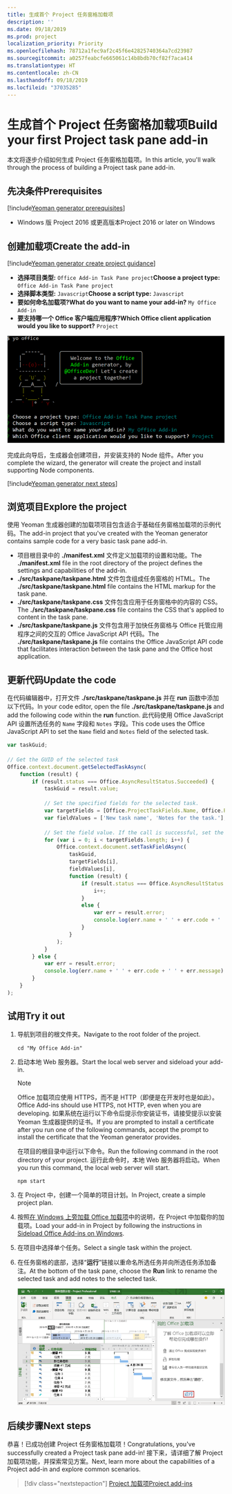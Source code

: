 ```yaml
---
title: 生成首个 Project 任务窗格加载项
description: ''
ms.date: 09/18/2019
ms.prod: project
localization_priority: Priority
ms.openlocfilehash: 78712a1fec9af2c45f6e42825740364a7cd23987
ms.sourcegitcommit: a0257feabcfe665061c14b8bdb70cf82f7aca414
ms.translationtype: HT
ms.contentlocale: zh-CN
ms.lasthandoff: 09/18/2019
ms.locfileid: "37035285"
---
```

# <a name="build-your-first-project-task-pane-add-in"></a><span data-ttu-id="1e854-102">生成首个 Project 任务窗格加载项</span><span class="sxs-lookup"><span data-stu-id="1e854-102">Build your first Project task pane add-in</span></span>

<span data-ttu-id="1e854-103">本文将逐步介绍如何生成 Project 任务窗格加载项。</span><span class="sxs-lookup"><span data-stu-id="1e854-103">In this article, you'll walk through the process of building a Project task pane add-in.</span></span>

## <a name="prerequisites"></a><span data-ttu-id="1e854-104">先决条件</span><span class="sxs-lookup"><span data-stu-id="1e854-104">Prerequisites</span></span>

[!include[Yeoman generator prerequisites](../includes/quickstart-yo-prerequisites.md)]

- <span data-ttu-id="1e854-105">Windows 版 Project 2016 或更高版本</span><span class="sxs-lookup"><span data-stu-id="1e854-105">Project 2016 or later on Windows</span></span>

## <a name="create-the-add-in"></a><span data-ttu-id="1e854-106">创建加载项</span><span class="sxs-lookup"><span data-stu-id="1e854-106">Create the add-in</span></span>

[!include[Yeoman generator create project guidance](../includes/yo-office-command-guidance.md)]

- <span data-ttu-id="1e854-107">**选择项目类型:** `Office Add-in Task Pane project`</span><span class="sxs-lookup"><span data-stu-id="1e854-107">**Choose a project type:** `Office Add-in Task Pane project`</span></span>
- <span data-ttu-id="1e854-108">**选择脚本类型:** `Javascript`</span><span class="sxs-lookup"><span data-stu-id="1e854-108">**Choose a script type:** `Javascript`</span></span>
- <span data-ttu-id="1e854-109">**要如何命名加载项?**</span><span class="sxs-lookup"><span data-stu-id="1e854-109">**What do you want to name your add-in?**</span></span> `My Office Add-in`
- <span data-ttu-id="1e854-110">**要支持哪一个 Office 客户端应用程序?**</span><span class="sxs-lookup"><span data-stu-id="1e854-110">**Which Office client application would you like to support?**</span></span> `Project`

![有关 Yeoman 生成器提示和回答的屏幕截图](../images/yo-office-project.png)

<span data-ttu-id="1e854-112">完成此向导后，生成器会创建项目，并安装支持的 Node 组件。</span><span class="sxs-lookup"><span data-stu-id="1e854-112">After you complete the wizard, the generator will create the project and install supporting Node components.</span></span>

[!include[Yeoman generator next steps](../includes/yo-office-next-steps.md)]

## <a name="explore-the-project"></a><span data-ttu-id="1e854-113">浏览项目</span><span class="sxs-lookup"><span data-stu-id="1e854-113">Explore the project</span></span>

<span data-ttu-id="1e854-114">使用 Yeoman 生成器创建的加载项项目包含适合于基础任务窗格加载项的示例代码。</span><span class="sxs-lookup"><span data-stu-id="1e854-114">The add-in project that you've created with the Yeoman generator contains sample code for a very basic task pane add-in.</span></span> 

- <span data-ttu-id="1e854-115">项目根目录中的 **./manifest.xml** 文件定义加载项的设置和功能。</span><span class="sxs-lookup"><span data-stu-id="1e854-115">The **./manifest.xml** file in the root directory of the project defines the settings and capabilities of the add-in.</span></span>
- <span data-ttu-id="1e854-116">**./src/taskpane/taskpane.html** 文件包含组成任务窗格的 HTML。</span><span class="sxs-lookup"><span data-stu-id="1e854-116">The **./src/taskpane/taskpane.html** file contains the HTML markup for the task pane.</span></span>
- <span data-ttu-id="1e854-117">**./src/taskpane/taskpane.css** 文件包含应用于任务窗格中的内容的 CSS。</span><span class="sxs-lookup"><span data-stu-id="1e854-117">The **./src/taskpane/taskpane.css** file contains the CSS that's applied to content in the task pane.</span></span>
- <span data-ttu-id="1e854-118">**./src/taskpane/taskpane.js** 文件包含用于加快任务窗格与 Office 托管应用程序之间的交互的 Office JavaScript API 代码。</span><span class="sxs-lookup"><span data-stu-id="1e854-118">The **./src/taskpane/taskpane.js** file contains the Office JavaScript API code that facilitates interaction between the task pane and the Office host application.</span></span>

## <a name="update-the-code"></a><span data-ttu-id="1e854-119">更新代码</span><span class="sxs-lookup"><span data-stu-id="1e854-119">Update the code</span></span>

<span data-ttu-id="1e854-120">在代码编辑器中，打开文件 **./src/taskpane/taskpane.js** 并在 **run** 函数中添加以下代码。</span><span class="sxs-lookup"><span data-stu-id="1e854-120">In your code editor, open the file **./src/taskpane/taskpane.js** and add the following code within the **run** function.</span></span> <span data-ttu-id="1e854-121">此代码使用 Office JavaScript API 设置所选任务的 `Name` 字段和 `Notes` 字段。</span><span class="sxs-lookup"><span data-stu-id="1e854-121">This code uses the Office JavaScript API to set the `Name` field and `Notes` field of the selected task.</span></span>

```js
var taskGuid;

// Get the GUID of the selected task
Office.context.document.getSelectedTaskAsync(
    function (result) {
        if (result.status === Office.AsyncResultStatus.Succeeded) {
            taskGuid = result.value;

            // Set the specified fields for the selected task.
            var targetFields = [Office.ProjectTaskFields.Name, Office.ProjectTaskFields.Notes];
            var fieldValues = ['New task name', 'Notes for the task.'];

            // Set the field value. If the call is successful, set the next field.
            for (var i = 0; i < targetFields.length; i++) {
                Office.context.document.setTaskFieldAsync(
                    taskGuid,
                    targetFields[i],
                    fieldValues[i],
                    function (result) {
                        if (result.status === Office.AsyncResultStatus.Succeeded) {
                            i++;
                        }
                        else {
                            var err = result.error;
                            console.log(err.name + ' ' + err.code + ' ' + err.message);
                        }
                    }
                );
            }
        } else {
            var err = result.error;
            console.log(err.name + ' ' + err.code + ' ' + err.message);
        }
    }
);
```

## <a name="try-it-out"></a><span data-ttu-id="1e854-122">试用</span><span class="sxs-lookup"><span data-stu-id="1e854-122">Try it out</span></span>

1. <span data-ttu-id="1e854-123">导航到项目的根文件夹。</span><span class="sxs-lookup"><span data-stu-id="1e854-123">Navigate to the root folder of the project.</span></span>

    ```command&nbsp;line
    cd "My Office Add-in"
    ```

2. <span data-ttu-id="1e854-124">启动本地 Web 服务器。</span><span class="sxs-lookup"><span data-stu-id="1e854-124">Start the local web server and sideload your add-in.</span></span>

    > [!NOTE]
    > <span data-ttu-id="1e854-125">Office 加载项应使用 HTTPS，而不是 HTTP（即便是在开发时也是如此）。</span><span class="sxs-lookup"><span data-stu-id="1e854-125">Office Add-ins should use HTTPS, not HTTP, even when you are developing.</span></span> <span data-ttu-id="1e854-126">如果系统在运行以下命令后提示你安装证书，请接受提示以安装 Yeoman 生成器提供的证书。</span><span class="sxs-lookup"><span data-stu-id="1e854-126">If you are prompted to install a certificate after you run one of the following commands, accept the prompt to install the certificate that the Yeoman generator provides.</span></span>

    <span data-ttu-id="1e854-127">在项目的根目录中运行以下命令。</span><span class="sxs-lookup"><span data-stu-id="1e854-127">Run the following command in the root directory of your project.</span></span> <span data-ttu-id="1e854-128">运行此命令时，本地 Web 服务器将启动。</span><span class="sxs-lookup"><span data-stu-id="1e854-128">When you run this command, the local web server will start.</span></span>

    ```command&nbsp;line
    npm start
    ```

3. <span data-ttu-id="1e854-129">在 Project 中，创建一个简单的项目计划。</span><span class="sxs-lookup"><span data-stu-id="1e854-129">In Project, create a simple project plan.</span></span>

4. <span data-ttu-id="1e854-130">按照[在 Windows 上旁加载 Office 加载项](../testing/create-a-network-shared-folder-catalog-for-task-pane-and-content-add-ins.md)中的说明，在 Project 中加载你的加载项。</span><span class="sxs-lookup"><span data-stu-id="1e854-130">Load your add-in in Project by following the instructions in [Sideload Office Add-ins on Windows](../testing/create-a-network-shared-folder-catalog-for-task-pane-and-content-add-ins.md).</span></span>

5. <span data-ttu-id="1e854-131">在项目中选择单个任务。</span><span class="sxs-lookup"><span data-stu-id="1e854-131">Select a single task within the project.</span></span>

6. <span data-ttu-id="1e854-132">在任务窗格的底部，选择“**运行**”链接以重命名所选任务并向所选任务添加备注。</span><span class="sxs-lookup"><span data-stu-id="1e854-132">At the bottom of the task pane, choose the **Run** link to rename the selected task and add notes to the selected task.</span></span>

    ![加载了任务窗格加载项的 Project 应用程序的屏幕截图](../images/project-quickstart-addin-1.png)

## <a name="next-steps"></a><span data-ttu-id="1e854-134">后续步骤</span><span class="sxs-lookup"><span data-stu-id="1e854-134">Next steps</span></span>

<span data-ttu-id="1e854-135">恭喜！已成功创建 Project 任务窗格加载项！</span><span class="sxs-lookup"><span data-stu-id="1e854-135">Congratulations, you've successfully created a Project task pane add-in!</span></span> <span data-ttu-id="1e854-136">接下来，请详细了解 Project 加载项功能，并探索常见方案。</span><span class="sxs-lookup"><span data-stu-id="1e854-136">Next, learn more about the capabilities of a Project add-in and explore common scenarios.</span></span>

> [!div class="nextstepaction"]
> [<span data-ttu-id="1e854-137">Project 加载项</span><span class="sxs-lookup"><span data-stu-id="1e854-137">Project add-ins</span></span>](../project/project-add-ins.md)

